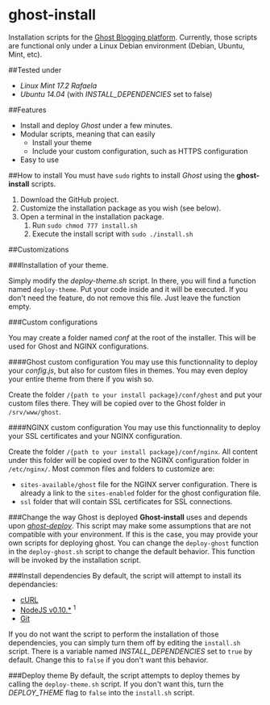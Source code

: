 # ghost-install
Installation scripts for the [Ghost Blogging platform](https://ghost.org). Currently, those 
scripts are functional only under a Linux Debian environment (Debian, Ubuntu, Mint, etc).

##Tested under
 - *Linux Mint 17.2 Rafaela*
 - *Ubuntu 14.04* (with *INSTALL_DEPENDENCIES* set to false)

##Features
- Install and deploy *Ghost* under a few minutes.
- Modular scripts, meaning that can easily
	- Install your theme
	- Include your custom configuration, such as HTTPS configuration
- Easy to use

##How to install
You must have `sudo` rights to install *Ghost* using the **ghost-install** scripts.
 1. Download the GitHub project.
 2. Customize the installation package as you wish (see below).
 3. Open a terminal in the installation package.
 	1. Run `sudo chmod 777 install.sh`
	 2. Execute the install script with `sudo ./install.sh`

##Customizations

###Installation of your theme.

Simply modify the *deploy-theme.sh* script. In there, you will find a
function named `deploy-theme`. Put your code inside and it will be
executed. If you don't need the feature, do not remove this file. Just leave
the function empty.

###Custom configurations

You may create a folder named *conf* at the root of the installer. This will be used for Ghost
and NGINX configurations.

####Ghost custom configuration
You may use this functionnality to deploy your *config.js*, but also for custom files in themes.
You may even deploy your entire theme from there if you wish so.

Create the folder `/{path to your install package}/conf/ghost` and put your custom files
there. They will be copied over to the Ghost folder in `/srv/www/ghost`.

####NGINX custom configuration
You may use this functionnality to deploy your SSL certificates and your NGINX configuration.

Create the folder `/{path to your install package}/conf/nginx`. All content under this folder
will be copied over to the NGINX configuration folder in `/etc/nginx/`. Most common files and
folders to customize are:
 - `sites-available/ghost` file for the NGINX server configuration. There is already a link to
 the `sites-enabled` folder for the ghost configuration file.
 - `ssl` folder that will contain SSL certificates for SSL connections.

###Change the way Ghost is deployed
**Ghost-install** uses and depends upon [*ghost-deploy*](https://github.com/jakobadam/ghost-deploy).
This script may make some assumptions that are not compatible with your environment. If this
is the case, you may provide your own scripts for deploying ghost. You can change the `deploy-ghost`
function in the `deploy-ghost.sh` script to change the default behavior. This function will be
invoked by the installation script.

###Install dependencies
By default, the script will attempt to install its dependancies:
 - [cURL](http://curl.haxx.se)
 - [NodeJS v0.10.*](https://nodejs.org/en/) <sup>1</sup>
 - [Git](https://git-scm.com)
 
If you do not want the script to perform the installation of those dependencies, you can
simply turn them off by editing the `install.sh` script. There is a variable named
*INSTALL_DEPENDENCIES* set to `true` by default. Change this to `false` if you don't want
this behavior.

###Deploy theme
By default, the script attempts to deploy themes by calling the `deploy-theme.sh` script.
If you don't want this, turn the *DEPLOY_THEME* flag to `false` into the `install.sh` script.



